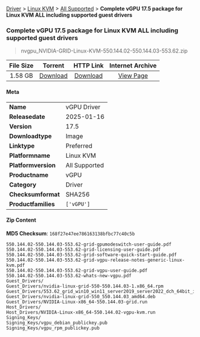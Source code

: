
[Driver](/README.md)  >  [Linux KVM](/index/Driver/Linux_KVM.md)  >  [All Supported](/index/Driver/Linux_KVM/All_Supported.md)  >  **Complete vGPU 17.5 package for Linux KVM ALL including supported guest drivers**


###    Complete vGPU 17.5 package for Linux KVM ALL including supported guest drivers

> nvgpu_NVIDIA-GRID-Linux-KVM-550.144.02-550.144.03-553.62.zip   


| **File Size** | **Torrent**  | **HTTP Link** | **Internet Archive** |
|:-------------:|:------------:|:-------------:|:--------------------:|
| 1.58 GB |  [Download](https://archive.org/download/nvgpu_NVIDIA-GRID-Linux-KVM-550.144.02-550.144.03-553.62.zip/nvgpu_NVIDIA-GRID-Linux-KVM-550.144.02-550.144.03-553.62.zip_archive.torrent)       | [Download](https://archive.org/compress/nvgpu_NVIDIA-GRID-Linux-KVM-550.144.02-550.144.03-553.62.zip) | [View Page](https://archive.org/details/nvgpu_NVIDIA-GRID-Linux-KVM-550.144.02-550.144.03-553.62.zip)       |

#### Meta

<table>
<tr><td><strong>Name</strong></td><td>vGPU Driver</td></tr>
<tr><td><strong>Releasedate</strong></td><td>2025-01-16</td></tr>
<tr><td><strong>Version</strong></td><td>17.5</td></tr>
<tr><td><strong>Downloadtype</strong></td><td>Image</td></tr>
<tr><td><strong>Linktype</strong></td><td>Preferred</td></tr>
<tr><td><strong>Platformname</strong></td><td>Linux KVM</td></tr>
<tr><td><strong>Platformversion</strong></td><td>All Supported</td></tr>
<tr><td><strong>Productname</strong></td><td>vGPU</td></tr>
<tr><td><strong>Category</strong></td><td>Driver</td></tr>
<tr><td><strong>Checksumformat</strong></td><td>SHA256</td></tr>
<tr><td><strong>Productfamilies</strong></td><td><code>['vGPU']</code></td></tr>
</table>

#### Zip Content

**MD5 Checksum**: `168f27e47ee786163138bfbc77c40c5b`

```text
550.144.02-550.144.03-553.62-grid-gpumodeswitch-user-guide.pdf
550.144.02-550.144.03-553.62-grid-licensing-user-guide.pdf
550.144.02-550.144.03-553.62-grid-software-quick-start-guide.pdf
550.144.02-550.144.03-553.62-grid-vgpu-release-notes-generic-linux-kvm.pdf
550.144.02-550.144.03-553.62-grid-vgpu-user-guide.pdf
550.144.02-550.144.03-553.62-whats-new-vgpu.pdf
Guest_Drivers/
Guest_Drivers/nvidia-linux-grid-550-550.144.03-1.x86_64.rpm
Guest_Drivers/553.62_grid_win10_win11_server2019_server2022_dch_64bit_international.exe
Guest_Drivers/nvidia-linux-grid-550_550.144.03_amd64.deb
Guest_Drivers/NVIDIA-Linux-x86_64-550.144.03-grid.run
Host_Drivers/
Host_Drivers/NVIDIA-Linux-x86_64-550.144.02-vgpu-kvm.run
Signing_Keys/
Signing_Keys/vgpu_debian_publickey.pub
Signing_Keys/vgpu_rpm_publickey.pub
```
